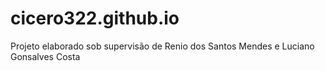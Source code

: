 # cicero322.github.io
Projeto elaborado sob supervisão de Renio dos Santos Mendes  e Luciano Gonsalves Costa

